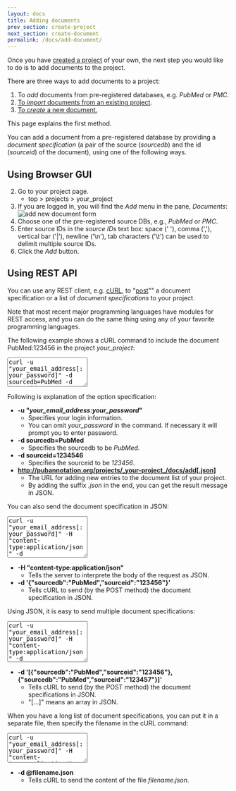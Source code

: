 ```yaml
---
layout: docs
title: Adding documents
prev_section: create-project
next_section: create-document
permalink: /docs/add-document/
---
```


Once you have [created a project]({{site.baseurl}}/docs/create-project/) of your own,
the next step you would like to do is to add documents to the project.

There are three ways to add documents to a project:

1. To _add_ documents from pre-registered databases, e.g. _PubMed_ or _PMC_.
2. [To _import_ documents from an existing project]({{site.baseurl}}/docs/import-document/).
3. [To _create_ a new document.]({{site.baseurl}}/docs/create-document/)

This page explains the first method.

You can add a document from a pre-registered database by providing a _document specification_ (a pair of the source (_sourcedb_) and the id (_sourceid_) of the document), using one of the following ways.

## Using Browser GUI

2. Go to your project page.
   * top > projects > your_project
3. If you are logged in, you will find the _Add_ menu in the pane, _Documents_:<br>
![add new document form]({{site.baseurl}}/img/add_documents.png)
4. Choose one of the pre-registered source DBs, e.g., _PubMed_ or _PMC_.
5. Enter source IDs in the _source IDs_ text box: space (' '), comma (','), vertical bar ('\|'), newline ('\n'), tab characters ('\t') can be used to delimit multiple source IDs.
6. Click the _Add_ button.

## Using REST API

You can use any REST client, e.g. [cURL](http://curl.haxx.se/), to "[post](https://en.wikipedia.org/wiki/POST_(HTTP))"" a document specification or a list of _document specifications_ to your project.

Note that most recent major programming languages have modules for REST access, and you can do the same thing using any of your favorite programming languages.

The following example shows a cURL command to include the document PubMed:123456 in the project _your_project_:
<textarea class="bash" readonly="true" style="height:5em">
curl -u "your_email_address[:your_password]" -d sourcedb=PubMed -d sourceid=123456 "http://pubannotation.org/projects/your_project/docs/add[.json]"
</textarea>
Following is explanation of the option specification:

* __-u "_your\_email\_address_:_your\_password_"__
   * Specifies your login information.
   * You can omit _your\_password_ in the command. If necessary it will prompt you to enter password.
* __-d sourcedb=PubMed__
   * Specifies the sourcedb to be _PubMed_.
* __-d sourceid=1234546__
   * Specifies the sourceid to be _123456_.
* __http://pubannotation.org/projects/_your-project_/docs/add[.json]__
   * The URL for adding new entries to the document list of your project.
   * By adding the suffix _.json_ in the end, you can get the result message in JSON.

You can also send the document specification in JSON:
<textarea class="bash" readonly="true" style="height:7em">
curl -u "your_email_address[:your_password]" -H "content-type:application/json" -d &apos;{"sourcedb":"PubMed","sourceid":"123456"}&apos; "http://pubannotation.org/projects/your_project/docs/add[.json]"
</textarea>

* __-H "content-type:application/json"__
   * Tells the server to interprete the body of the request as JSON.
* __-d '{"sourcedb":"PubMed","sourceid":"123456"}'__
   * Tells cURL to send (by the POST method) the document specification in JSON.

Using JSON, it is easy to send multiple document specifications:
<textarea class="bash" readonly="true" style="height:7em">
curl -u "your_email_address[:your_password]" -H "content-type:application/json" -d &apos;[{"sourcedb":"PubMed","sourceid":"123456"},{"sourcedb":"PubMed","sourceid":"123457"}]&apos; "http://pubannotation.org/projects/your_project/docs/add[.json]"
</textarea>

* __-d '[{"sourcedb":"PubMed","sourceid":"123456"},{"sourcedb":"PubMed","sourceid":"123457"}]'__
   * Tells cURL to send (by the POST method) the document specifications in JSON.
   * "[...]" means an array in JSON.

When you have a long list of document specifications, you can put it in a separate file, then specify the filename in the cURL command:
<textarea class="bash" readonly="true" style="height:5em">
curl -u "your_email_address[:your_password]" -H "content-type:application/json" -d @filename.json "http://pubannotation.org/projects/your_project/docs/add[.json]"
</textarea>

* __-d @filename.json__
   * Tells cURL to send the content of the file _filename.json_.

